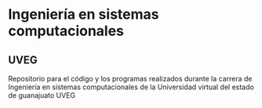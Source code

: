 # Ingeniería en sistemas computacionales
## UVEG
Repositorio para el código y los programas realizados durante la carrera de Ingeniería en sistemas computacionales de la Universidad virtual del estado de guanajuato UVEG
